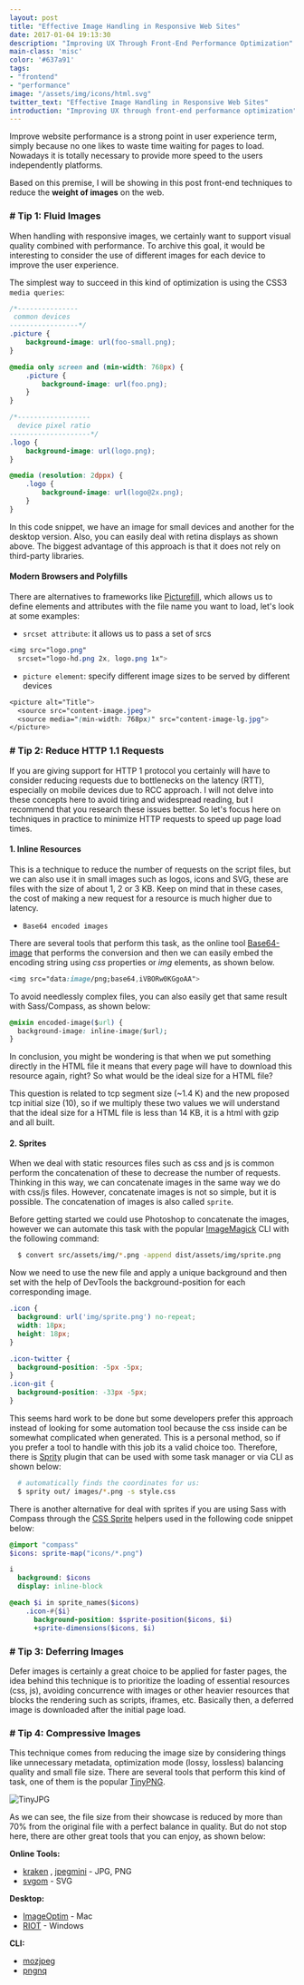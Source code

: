 ```yaml
---
layout: post
title: "Effective Image Handling in Responsive Web Sites"
date: 2017-01-04 19:13:30
description: "Improving UX Through Front-End Performance Optimization"
main-class: 'misc'
color: '#637a91'
tags:
- "frontend"
- "performance"
image: "/assets/img/icons/html.svg"
twitter_text: "Effective Image Handling in Responsive Web Sites"
introduction: "Improving UX through front-end performance optimization"
---
```


Improve website performance is a strong point in user experience term, simply because no one likes to waste time waiting for pages to load. Nowadays it is totally necessary to provide more speed to the users independently platforms.

Based on this premise, I will be showing in this post front-end techniques to reduce the **weight of images** on the web.

### # Tip 1: Fluid Images

When handling with responsive images, we certainly want to support visual quality combined with performance. To archive this goal, it would be interesting to consider the use of different images for each device to improve the user experience.

The simplest way to succeed in this kind of optimization is using the  CSS3 `media queries`:

```css
/*---------------
 common devices
-----------------*/
.picture {
    background-image: url(foo-small.png);
}

@media only screen and (min-width: 768px) {
    .picture {
        background-image: url(foo.png);
    }
}

/*------------------
  device pixel ratio
--------------------*/
.logo {
    background-image: url(logo.png);
}

@media (resolution: 2dppx) {
    .logo {
        background-image: url(logo@2x.png);
    }
}
```

In this code snippet, we have an image for small devices and another for the desktop version. Also, you can easily deal with retina displays as shown above. The biggest advantage of this approach is that it does not rely on third-party libraries.

#### Modern Browsers and Polyfills
There are alternatives to frameworks  like [Picturefill](https://github.com/scottjehl/picturefill), which allows us to define elements and attributes with the file name you want to load, let's look at some examples:

* `srcset attribute`: it allows us to pass a set of srcs

```css
<img src="logo.png"
  srcset="logo-hd.png 2x, logo.png 1x">
```

* `picture element`: specify different image sizes to be served by different devices

```css
<picture alt="Title">
  <source src="content-image.jpeg">
  <source media="(min-width: 768px)" src="content-image-lg.jpg">
</picture>
```

### # Tip 2: Reduce HTTP 1.1 Requests

If you are giving support for HTTP 1 protocol you certainly will have to consider reducing requests due to bottlenecks on the latency (RTT), especially on mobile devices due to RCC approach. I will not delve into these concepts here to avoid tiring and widespread reading, but I recommend that you research these issues better. So let's focus here on techniques in practice to minimize HTTP requests to speed up page load times.

#### 1. Inline Resources
This is a technique to reduce the number of requests on the script files, but we can also use it in small images such as logos, icons and SVG, these are files with the size of about 1, 2 or 3 KB. Keep on mind that in these cases, the cost of making a new request for a resource is much higher due to latency.

* `Base64 encoded images`

There are several tools that perform this task, as the online tool [Base64-image](https://www.base64-image.de) that performs the conversion and then we can easily embed the encoding string using *css* properties or *img* elements, as shown below.

```css
<img src="data:image/png;base64,iVBORw0KGgoAA">
```

To avoid needlessly complex files, you can also easily get that same result with Sass/Compass, as shown below:

```css
@mixin encoded-image($url) {
  background-image: inline-image($url);
}
```

In conclusion, you might be wondering is that when we put something directly in the HTML file it means that every page will have to download this resource again, right? So what would be the ideal size for a HTML file?

This question is related to tcp segment size (~1.4 K) and the new proposed tcp initial size (10), so if we multiply these two values we will understand that the ideal size for a HTML file is less than 14 KB, it is a html with gzip and all built.

#### 2. Sprites
When we deal with static resources files such as css and js is common perform the concatenation of these to decrease the number of requests. Thinking in this way, we can concatenate images in the same way we do with css/js files. However, concatenate images is not so simple, but it is possible. The concatenation of images is also called `sprite`.

Before getting started we could use Photoshop to concatenate the images, however we can automate this task with the popular [ImageMagick](http://www.imagemagick.org/) CLI with the following command:

```sh
  $ convert src/assets/img/*.png -append dist/assets/img/sprite.png
```

Now we need to use the new file and apply a unique background and then set with the help of DevTools the background-position for each corresponding image.

```css
.icon {
  background: url('img/sprite.png') no-repeat;
  width: 18px;
  height: 18px;
}

.icon-twitter {
  background-position: -5px -5px;
}
.icon-git {
  background-position: -33px -5px;
}
```
This seems hard work to be done but some developers prefer this approach instead of looking for some automation tool because the css inside can be somewhat complicated when generated. This is a personal method, so if you prefer a tool to handle with this job its a valid choice too. Therefore, there is [Sprity](https://www.npmjs.com/package/sprity) plugin that can be used with some task manager or via CLI as shown below:

```sh
  # automatically finds the coordinates for us:
  $ sprity out/ images/*.png -s style.css
```

There is another alternative for deal with sprites if you are using Sass with Compass through the [CSS Sprite](http://compass-style.org/reference/compass/helpers/sprites/) helpers used in the following code snippet below:

```sass
@import "compass"
$icons: sprite-map("icons/*.png")

i
  background: $icons
  display: inline-block

@each $i in sprite_names($icons)
    .icon-#{$i}
      background-position: $sprite-position($icons, $i)
      +sprite-dimensions($icons, $i)
```

### # Tip 3: Deferring Images
Defer images is certainly a great choice to be applied for faster pages, the idea behind this technique is to prioritize the loading of essential resources (css, js), avoiding concurrence with images or other heavier resources that blocks the rendering such as scripts, iframes, etc. Basically then, a deferred image is downloaded after the initial page load.


### # Tip 4: Compressive Images

This technique comes from reducing the image size by considering things like unnecessary metadata, optimization mode (lossy, lossless) balancing quality and small file size. There are several tools that perform this kind of task, one of them is the popular [TinyPNG](https://tinypng.com/).

![TinyJPG]({{site.baseurl}}/assets/img/tyny-jpg.png)

 As we can see, the file size from their showcase is reduced by more than 70% from the original file with a perfect balance in quality. But do not stop here, there are other great tools that you can enjoy, as shown below:

**Online Tools:**

* [kraken](https://kraken.io/web-interface) , [jpegmini](http://www.jpegmini.com/) - JPG, PNG
* [svgom](https://jakearchibald.github.io/svgomg/) - SVG

**Desktop:**

* [ImageOptim](https://imageoptim.com/) - Mac
* [RIOT](http://luci.criosweb.ro/riot/) - Windows

**CLI:**

* [mozjpeg](https://github.com/mozilla/mozjpeg)
* [pngnq ](https://sourceforge.net/projects/pngnqs9/)
